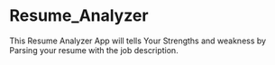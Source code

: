 # Resume_Analyzer
This Resume Analyzer App will tells Your Strengths and weakness by Parsing your resume with the job description.
